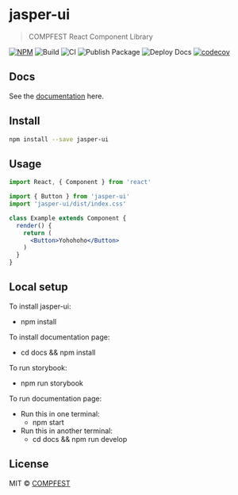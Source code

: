 # jasper-ui

> COMPFEST React Component Library

[![NPM](https://img.shields.io/npm/v/jasper-ui.svg)](https://www.npmjs.com/package/jasper-ui)
![Build](https://travis-ci.com/COMPFEST/jasper.svg?branch=master)
![CI](https://github.com/COMPFEST/jasper/workflows/CI/badge.svg)
![Publish Package](https://github.com/COMPFEST/jasper/workflows/Publish%20Package/badge.svg)
![Deploy Docs](https://github.com/COMPFEST/jasper/workflows/Deploy%20Docs/badge.svg)
[![codecov](https://codecov.io/gh/COMPFEST/jasper/branch/master/graph/badge.svg)](https://codecov.io/gh/COMPFEST/jasper)

## Docs

See the [documentation](https://jasper.compfest.id/) here.

## Install

```bash
npm install --save jasper-ui
```

## Usage

```jsx
import React, { Component } from 'react'

import { Button } from 'jasper-ui'
import 'jasper-ui/dist/index.css'

class Example extends Component {
  render() {
    return (
      <Button>Yohohoho</Button>
    )
  }
}
```

## Local setup

To install jasper-ui:
- npm install

To install documentation page:
- cd docs && npm install

To run storybook:
- npm run storybook

To run documentation page:
- Run this in one terminal:
  - npm start
- Run this in another terminal:
  - cd docs && npm run develop


## License

MIT © [COMPFEST](https://github.com/COMPFEST)
